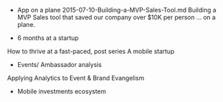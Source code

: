 - App on a plane
2015-07-10-Building-a-MVP-Sales-Tool.md
Building a MVP Sales tool that saved our company over $10K per person ... on a plane.

- 6 months at a startup

How to thrive at a fast-paced, post series A mobile startup


- Events/ Ambassador analysis

Applying Analytics to Event & Brand Evangelism


- Mobile investments ecosystem


